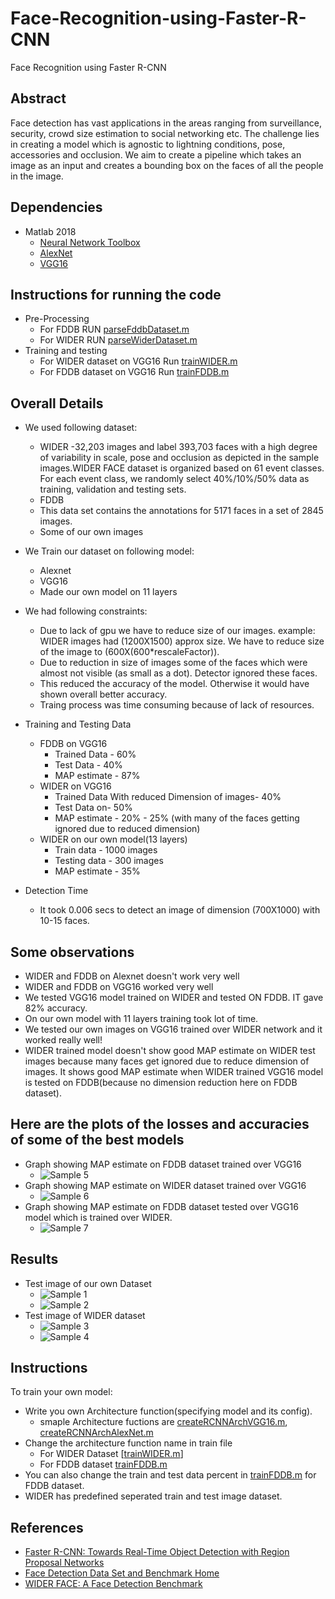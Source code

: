 # Face-Recognition-using-Faster-R-CNN
Face Recognition using Faster R-CNN

## Abstract
Face detection has vast applications in the areas ranging from surveillance, security, crowd size estimation to social networking etc. The challenge lies in creating a model which is agnostic to lightning conditions, pose, accessories and occlusion. We aim to create a pipeline which takes an image as an input and creates a bounding box on the faces of all the people in the image. 

## Dependencies
- Matlab 2018
  - [Neural Network Toolbox](https://www.mathworks.com/products/neural-network.html)
  - [AlexNet](https://www.mathworks.com/help/nnet/ref/alexnet.html)
  - [VGG16](https://www.mathworks.com/help/nnet/ref/vgg16.html)

## Instructions for running the code
- Pre-Processing
  - For FDDB RUN [parseFddbDataset.m](face-recognition/parseFddbDataset.m)
  - For WIDER RUN [parseWiderDataset.m](face-recognition/parseWiderDataset.m) 
- Training and testing 
  - For WIDER dataset on VGG16 Run [trainWIDER.m]([face-recognition/Train_2_1_TL.m)
  - For FDDB dataset on VGG16 Run [trainFDDB.m](face-recognition/Ayush_Train_VGG_FDDB.m)

## Overall Details
- We used following dataset:
  - WIDER
    -32,203 images and label 393,703 faces with a high degree of variability in scale, pose and occlusion as depicted in the sample images.WIDER FACE dataset is organized based on 61 event classes. For each event class, we randomly select 40%/10%/50% data as training, validation and testing sets.
  - FDDB
   - This data set contains the annotations for 5171 faces in a set of 2845 images.
  - Some of our own images

- We Train our dataset on following model:
  - Alexnet
  - VGG16
  - Made our own model on 11 layers

- We had following constraints:
  - Due to lack of gpu we have to reduce size of our images.
  example: WIDER images had (1200X1500) approx size. We have to reduce size of the image to (600X(600*rescaleFactor)).
  - Due to reduction in size of images some of the faces which were almost not visible (as small as a dot). Detector ignored these faces.
  - This reduced the accuracy of the model. Otherwise it would have shown overall better accuracy.
  - Traing process was time consuming because of lack of resources.



- Training and Testing Data
  - FDDB on VGG16
    - Trained Data - 60%
    - Test Data - 40%
    - MAP estimate - 87%
  - WIDER on VGG16
    - Trained Data With reduced Dimension of images- 40%
    - Test Data on- 50%
    - MAP estimate - 20% - 25% (with many of the faces getting ignored due to reduced dimension)
  - WIDER on our own model(13 layers)
    - Train data - 1000 images
    - Testing data - 300 images
    - MAP estimate - 35%
- Detection Time
  - It took 0.006 secs to detect an image of dimension (700X1000) with 10-15 faces. 

## Some observations
  - WIDER and FDDB on Alexnet doesn't work very well
  - WIDER and FDDB on VGG16 worked very well
  - We tested VGG16 model trained on WIDER and tested ON FDDB. IT gave 82% accuracy.
  - On our own model with 11 layers training took lot of time.
  - We tested our own images on VGG16 trained over WIDER network and it worked really well!
  - WIDER trained model doesn't show good MAP estimate on WIDER test images because many faces get ignored due to reduce dimension of images. It shows good MAP estimate when WIDER trained VGG16 model is tested on FDDB(because no dimension reduction here on FDDB dataset).
  
## Here are the plots of the losses and accuracies of some of the best models
- Graph showing MAP estimate on FDDB dataset trained over VGG16
    - ![Sample 5](samples/precision_graph_FDDB.png)
- Graph showing MAP estimate on WIDER dataset trained over VGG16
    - ![Sample 6](samples/accuracy_WIDER.png)
- Graph showing MAP estimate on FDDB dataset tested over VGG16 model which is trained over WIDER.
    - ![Sample 7](samples/ACCURACyOfFDDBonWIDErTRAInMODEL.png)
 

## Results
 - Test image of our own Dataset
    - ![Sample 1](samples/cs2016-19.png)
    - ![Sample 2](samples/csera-19.png)
- Test image of WIDER dataset 
    - ![Sample 3](samples/29_Students_Schoolkids_Students_Schoolkids_29_251.jpg)
    - ![Sample 4](samples/10_People_Marching_People_Marching_2_373.jpg)
    
 ## Instructions
To train your own model:
 - Write you own Architecture function(specifying model and its config).
    - smaple Architecture fuctions are [createRCNNArchVGG16.m](face-recognition/createRCNNArchVGG16.m), [createRCNNArchAlexNet.m](face-recognition/createRCNNArchAlexNet.m)
 - Change the architecture function name in train file 
    - For WIDER Dataset [[trainWIDER.m]([face-recognition/Train_2_1_TL.m)]
    - For FDDB dataset  [trainFDDB.m](face-recognition/Ayush_Train_VGG_FDDB.m)
 - You can also change the train and test data percent in [trainFDDB.m](face-recognition/Ayush_Train_VGG_FDDB.m) for FDDB dataset. 
 - WIDER has predefined seperated train and test image dataset.
  
 
 
 ## References
 - [Faster R-CNN: Towards Real-Time Object Detection with Region Proposal Networks](https://arxiv.org/abs/1506.01497)
 - [Face Detection Data Set and Benchmark Home](http://vis-www.cs.umass.edu/fddb/) 
 - [WIDER FACE: A Face Detection Benchmark](http://mmlab.ie.cuhk.edu.hk/projects/WIDERFace/)

